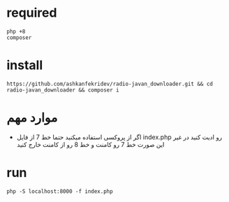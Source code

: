 # required
```
php +8
composer
```

 # install
```
https://github.com/ashkanfekridev/radio-javan_downloader.git && cd radio-javan_downloader && composer i
```


# موارد مهم
- اگر از پروکسی استفاده میکنید حتما خط 7 از فایل index.php رو ادیت کنید در غیر این صورت خط 7 رو کامنت و خط 8 رو از کامنت خارج کنید


# run

```
php -S localhost:8000 -f index.php
```


